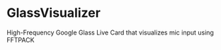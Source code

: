 GlassVisualizer
===============

High-Frequency Google Glass Live Card that visualizes mic input using FFTPACK
